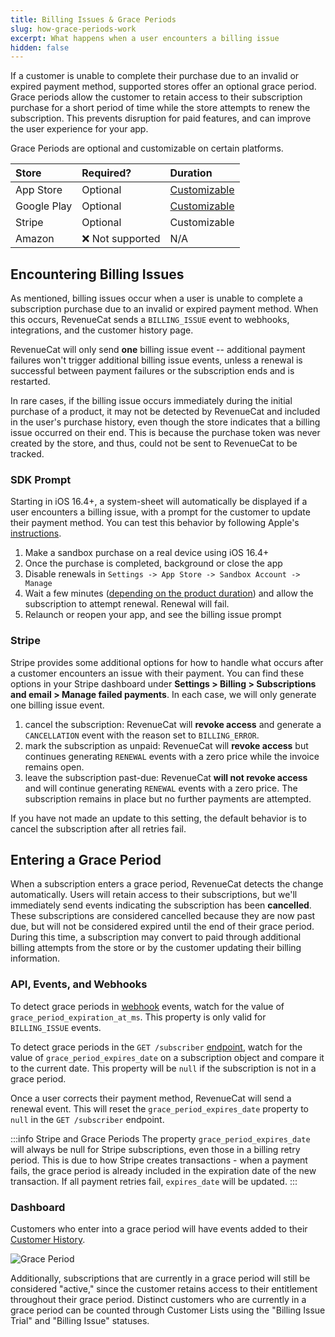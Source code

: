 ```yaml
---
title: Billing Issues & Grace Periods
slug: how-grace-periods-work
excerpt: What happens when a user encounters a billing issue
hidden: false
---
```


If a customer is unable to complete their purchase due to an invalid or expired payment method, supported stores offer an optional grace period. Grace periods allow the customer to retain access to their subscription purchase for a short period of time while the store attempts to renew the subscription. This prevents disruption for paid features, and can improve the user experience for your app.

Grace Periods are optional and customizable on certain platforms.

| Store       | Required?        | Duration                                                                                                                                             |
| :---------- | :--------------- | :--------------------------------------------------------------------------------------------------------------------------------------------------- |
| App Store   | Optional         | [Customizable](https://developer.apple.com/help/app-store-connect/manage-subscriptions/enable-billing-grace-period-for-auto-renewable-subscriptions) |
| Google Play | Optional         | [Customizable](https://developer.android.com/google/play/billing/subscriptions)                                                                      |
| Stripe      | Optional         | Customizable                                                                                                                                         |
| Amazon      | ❌ Not supported | N/A                                                                                                                                                  |

## Encountering Billing Issues

As mentioned, billing issues occur when a user is unable to complete a subscription purchase due to an invalid or expired payment method. When this occurs, RevenueCat sends a `BILLING_ISSUE` event to webhooks, integrations, and the customer history page.

RevenueCat will only send **one** billing issue event -- additional payment failures won't trigger additional billing issue events, unless a renewal is successful between payment failures or the subscription ends and is restarted.

In rare cases, if the billing issue occurs immediately during the initial purchase of a product, it may not be detected by RevenueCat and included in the user's purchase history, even though the store indicates that a billing issue occurred on their end. This is because the purchase token was never created by the store, and thus, could not be sent to RevenueCat to be tracked.

### SDK Prompt

Starting in iOS 16.4+, a system-sheet will automatically be displayed if a user encounters a billing issue, with a prompt for the customer to update their payment method. You can test this behavior by following Apple's [instructions](https://developer.apple.com/documentation/storekit/in-app_purchase/testing_in-app_purchases_with_sandbox/testing_failing_subscription_renewals_and_in-app_purchases#4182397).

1. Make a sandbox purchase on a real device using iOS 16.4+
2. Once the purchase is completed, background or close the app
3. Disable renewals in `Settings -> App Store -> Sandbox Account -> Manage`
4. Wait a few minutes ([depending on the product duration](https://www.revenuecat.com/blog/engineering/the-ultimate-guide-to-subscription-testing-on-ios/#h-subscription-renewal-rates-in-the-developer-sandbox)) and allow the subscription to attempt renewal. Renewal will fail.
5. Relaunch or reopen your app, and see the billing issue prompt

### Stripe

Stripe provides some additional options for how to handle what occurs after a customer encounters an issue with their payment. You can find these options in your Stripe dashboard under **Settings > Billing > Subscriptions and email > Manage failed payments**. In each case, we will only generate one billing issue event.

1. cancel the subscription: RevenueCat will **revoke access** and generate a `CANCELLATION` event with the reason set to `BILLING_ERROR`.
2. mark the subscription as unpaid: RevenueCat will **revoke access** but continues generating `RENEWAL` events with a zero price while the invoice remains open.
3. leave the subscription past-due: RevenueCat **will not revoke access** and will continue generating `RENEWAL` events with a zero price. The subscription remains in place but no further payments are attempted.

If you have not made an update to this setting, the default behavior is to cancel the subscription after all retries fail.

## Entering a Grace Period

When a subscription enters a grace period, RevenueCat detects the change automatically. Users will retain access to their subscriptions, but we'll immediately send events indicating the subscription has been **cancelled**. These subscriptions are considered cancelled because they are now past due, but will not be considered expired until the end of their grace period. During this time, a subscription may convert to paid through additional billing attempts from the store or by the customer updating their billing information.

### API, Events, and Webhooks

To detect grace periods in [webhook](/integrations/webhooks) events, watch for the value of `grace_period_expiration_at_ms`. This property is only valid for `BILLING_ISSUE` events.

To detect grace periods in the `GET /subscriber` [endpoint](https://www.revenuecat.com/reference/subscribers), watch for the value of `grace_period_expires_date` on a subscription object and compare it to the current date. This property will be `null` if the subscription is not in a grace period.

Once a user corrects their payment method, RevenueCat will send a renewal event. This will reset the `grace_period_expires_date` property to `null` in the `GET /subscriber` endpoint.

:::info Stripe and Grace Periods
The property `grace_period_expires_date` will always be null for Stripe subscriptions, even those in a billing retry period. This is due to how Stripe creates transactions - when a payment fails, the grace period is already included in the expiration date of the new transaction. If all payment retries fail, `expires_date` will be updated.
:::

### Dashboard

Customers who enter into a grace period will have events added to their [Customer History](/dashboard-and-metrics/customer-history/basic-information).

![Grace Period](/docs_images/products/subscriptions/grace-periods.png)

Additionally, subscriptions that are currently in a grace period will still be considered "active," since the customer retains access to their entitlement throughout their grace period. Distinct customers who are currently in a grace period can be counted through Customer Lists using the "Billing Issue Trial" and "Billing Issue" statuses.
